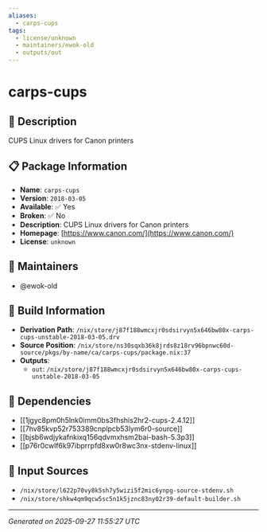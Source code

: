 ```yaml
---
aliases:
  - carps-cups
tags:
  - license/unknown
  - maintainers/ewok-old
  - outputs/out
---
```


# carps-cups

## 📝 Description

CUPS Linux drivers for Canon printers

## 📋 Package Information

- **Name**: `carps-cups`
- **Version**: `2018-03-05`
- **Available**: ✅ Yes
- **Broken**: ✅ No
- **Description**: CUPS Linux drivers for Canon printers
- **Homepage**: [https://www.canon.com/](https://www.canon.com/)
- **License**: `unknown`
## 👥 Maintainers

- @ewok-old


## 🔧 Build Information

- **Derivation Path**: `/nix/store/j87f188wmcxjr0sdsirvyn5x646bw80x-carps-cups-unstable-2018-03-05.drv`
- **Source Position**: `/nix/store/ns30sqxb36k8jrds8z18rv96bpnwc60d-source/pkgs/by-name/ca/carps-cups/package.nix:37`
- **Outputs**:
  - `out`:  `/nix/store/j87f188wmcxjr0sdsirvyn5x646bw80x-carps-cups-unstable-2018-03-05`

## 🔗 Dependencies

- [[1jgyc8pm0h5lnk0imm0bs3fhshis2hr2-cups-2.4.12]]
- [[7hv85kvp52r753389cnplpcb53lym6r0-source]]
- [[bjsb6wdjykafnkixq156qdvmxhsm2bai-bash-5.3p3]]
- [[p76r0cwlf6k97ibprrpfd8xw0r8wc3nx-stdenv-linux]]

## 📁 Input Sources

- `/nix/store/l622p70vy8k5sh7y5wizi5f2mic6ynpg-source-stdenv.sh`
- `/nix/store/shkw4qm9qcw5sc5n1k5jznc83ny02r39-default-builder.sh`

---
*Generated on 2025-09-27 11:55:27 UTC*
